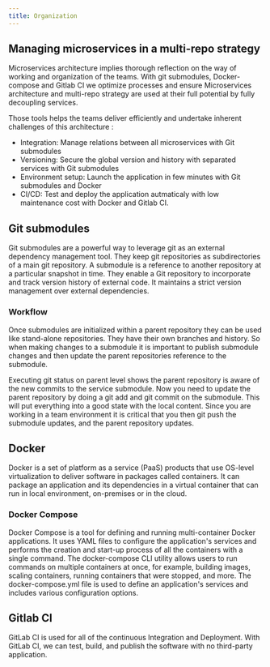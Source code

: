 ```yaml
---
title: Organization
---
```


## Managing microservices in a multi-repo strategy

Microservices architecture implies thorough reflection on the way of working and organization of the teams.
With git submodules, Docker-compose and Gitlab CI we optimize processes and ensure Microservices architecture and multi-repo strategy are used at their full potential by fully decoupling services. 

Those tools helps the teams deliver efficiently and undertake inherent challenges of this architecture :   

- Integration: Manage relations between all microservices with Git submodules
- Versioning: Secure the global version and history with separated services with Git submodules
- Environment setup: Launch the application in few minutes with Git submodules and Docker
- CI/CD: Test and deploy the application autmaticaly with low maintenance cost with Docker and Gitlab CI.


## Git submodules

Git submodules are a powerful way to leverage git as an external dependency management tool. 
They keep git repositories as subdirectories of a main git repository.
A submodule is a reference to another repository at a particular snapshot in time.
They enable a Git repository to incorporate and track version history of external code.
It maintains a strict version management over external dependencies.

### Workflow

Once submodules are initialized within a parent repository they can be used like stand-alone repositories. They have their own branches and history. 
So when making changes to a submodule it is important to publish submodule changes and then update the parent repositories reference to the submodule.

Executing git status on parent level shows the parent repository is aware of the new commits to the service submodule.
Now you need to update the parent repository by doing a git add and git commit on the submodule. This will put everything into a good state with the local content.
Since you are working in a team environment it is critical that you then git push the submodule updates, and the parent repository updates.


## Docker

Docker is a set of platform as a service (PaaS) products that use OS-level virtualization to deliver software in packages called containers.
It can package an application and its dependencies in a virtual container that can run in local environment, on-premises or in the cloud.

### Docker Compose

Docker Compose is a tool for defining and running multi-container Docker applications.
It uses YAML files to configure the application's services and performs the creation and start-up process of all the containers with a single command.
The docker-compose CLI utility allows users to run commands on multiple containers at once, for example, building images, scaling containers, running containers that were stopped, and more.
The docker-compose.yml file is used to define an application's services and includes various configuration options.


## Gitlab CI

GitLab CI is used for all of the continuous Integration and Deployment. With GitLab CI, we can test, build, and publish the software with no third-party application.


